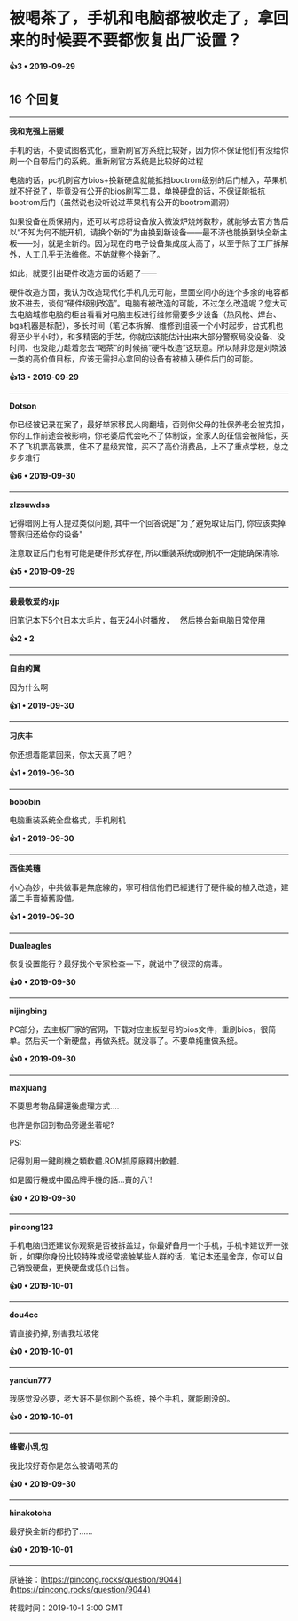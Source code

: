# 被喝茶了，手机和电脑都被收走了，拿回来的时候要不要都恢复出厂设置？ 



**👍3 • 2019-09-29**

## 16 个回复

---
**我和克强上丽媛**

手机的话，不要试图格式化，重新刷官方系统比较好，因为你不保证他们有没给你刷一个自带后门的系统。重新刷官方系统是比较好的过程

电脑的话，pc机刷官方bios+换新硬盘就能抵挡bootrom级别的后门植入，苹果机就不好说了，毕竟没有公开的bios刷写工具，单换硬盘的话，不保证能抵抗bootrom后门（虽然说也没听说过苹果机有公开的bootrom漏洞）

如果设备在质保期内，还可以考虑将设备放入微波炉烧烤数秒，就能够去官方售后以“不知为何不能开机，请换个新的”为由换到新设备——最不济也能换到块全新主板——对，就是全新的。因为现在的电子设备集成度太高了，以至于除了工厂拆解外，人工几乎无法维修。不妨就整个换新了。

如此，就要引出硬件改造方面的话题了——

硬件改造方面，我认为改造现代化手机几无可能，里面空间小的连个多余的电容都放不进去，谈何“硬件级别改造”。电脑有被改造的可能，不过怎么改造呢？您大可去电脑城修电脑的柜台看看对电脑主板进行维修需要多少设备（热风枪、焊台、bga机器是标配），多长时间（笔记本拆解、维修到组装一个小时起步，台式机也得至少半小时），和多精密的手艺，你就应该能估计出来大部分警察局没设备、没时间、也没能力趁着您去“喝茶”的时候搞“硬件改造”这玩意。所以除非您是刘晓波一类的高价值目标，应该无需担心拿回的设备有被植入硬件后门的可能。 

**👍13 • 2019-09-29**

---
**Dotson**

你已经被记录在案了，最好举家移民人肉翻墙，否则你父母的社保养老会被克扣，你的工作前途会被影响，你老婆后代会吃不了体制饭，全家人的征信会被降低，买不了飞机票高铁票，住不了星级宾馆，买不了高价消费品，上不了重点学校，总之步步难行 

**👍6 • 2019-09-30**

---
**zlzsuwdss**

记得暗网上有人提过类似问题, 其中一个回答说是&quot;为了避免取证后门, 你应该卖掉警察归还给你的设备&quot;

注意取证后门也有可能是硬件形式存在, 所以重装系统或刷机不一定能确保清除. 

**👍5 • 2019-09-29**

---
**最最敬爱的xjp**

旧笔记本下5个t日本大毛片，每天24小时播放，   然后换台新电脑日常使用 

**👍2 • 2**

---
**自由的翼**

因为什么啊 

**👍1 • 2019-09-30**

---
**习庆丰**

你还想着能拿回来，你太天真了吧？ 

**👍1 • 2019-09-30**

---
**bobobin**

电脑重装系统全盘格式，手机刷机 

**👍1 • 2019-09-30**

---
**西住美穗**

小心為妙，中共做事是無底線的，寧可相信他們已經進行了硬件級的植入改造，建議二手賣掉舊設備。 

**👍1 • 2019-09-30**

---
**Dualeagles**

恢复设置能行？最好找个专家检查一下，就说中了很深的病毒。 

**👍0 • 2019-09-30**

---
**nijingbing**

PC部分，去主板厂家的官网，下载对应主板型号的bios文件，重刷bios，很简单。然后买一个新硬盘，再做系统。就没事了。不要单纯重做系统。 

**👍0 • 2019-09-30**

---
**maxjuang**

不要思考物品歸還後處理方式....

也許是你回到物品旁邊坐著呢?

PS:

記得別用一鍵刷機之類軟體.ROM抓原廠釋出軟體.

如是國行機或中國品牌手機的話...賣的八˙! 

**👍0 • 2019-09-30**

---
**pincong123**

手机电脑归还建议你观察是否被拆盖过，你最好备用一个手机，手机卡建议开一张新 ，如果你身份比较特殊或经常接触某些人群的话，笔记本还是舍弃，你可以自己销毁硬盘，更换硬盘或低价出售。 

**👍0 • 2019-10-01**

---
**dou4cc**

请直接扔掉, 别害我垃圾佬 

**👍0 • 2019-10-01**

---
**yandun777**

我感觉没必要，老大哥不是你刷个系统，换个手机，就能刷没的。 

**👍0 • 2019-10-01**

---
**蜂蜜小乳包**

我比较好奇你是怎么被请喝茶的 

**👍0 • 2019-09-30**

---
**hinakotoha**

最好换全新的都扔了…… 

**👍0 • 2019-10-01**

---
原链接：[https://pincong.rocks/question/9044](https://pincong.rocks/question/9044)

转载时间：2019-10-1 3:00 GMT